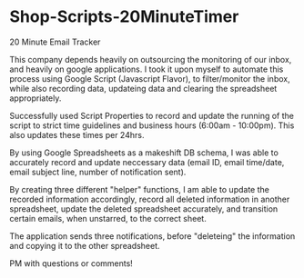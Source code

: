 # Shop-Scripts-20MinuteTimer
20 Minute Email Tracker

This company depends heavily on outsourcing the monitoring of our inbox, and heavily on google applications. I took it upon myself
to automate this process using Google Script (Javascript Flavor), to filter/monitor the inbox, while also recording data, updateing data 
and clearing the spreadsheet appropriately. 

Successfully used Script Properties to record and update the running of the script to strict time guidelines and business hours (6:00am - 
10:00pm). This also updates these times per 24hrs.

By using Google Spreadsheets as a makeshift DB schema, I was able to accurately record and update neccessary data (email ID, email time/date,
email subject line, number of notification sent).

By creating three different "helper" functions, I am able to update the recorded information accordingly, record all deleted information in 
another spreadsheet, update the deleted spreadsheet accurately, and transition certain emails, when unstarred, to the correct sheet. 

The application sends three notifications, before "deleteing" the information and copying it to the other spreadsheet.

PM with questions or comments!

